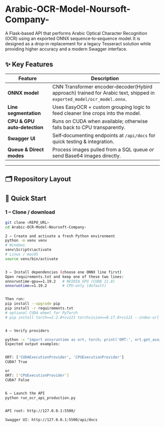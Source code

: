 # Arabic-OCR-Model-Noursoft-Company-
A Flask‑based API that performs Arabic Optical Character Recognition (OCR) using an exported ONNX sequence‑to‑sequence model. It is designed as a drop‑in replacement for a legacy Tesseract solution while providing higher accuracy and a modern Swagger interface.

## ✨ Key Features

| Feature | Description |
|---------|-------------|
| **ONNX model** | CNN Transformer encoder‑decoder(Hybird approach) trained for Arabic text, shipped in `exported_model/ocr_model.onnx`. |
| **Line segmentation** | Uses EasyOCR + custom grouping logic to feed cleaner line crops into the model. |
| **CPU & GPU auto‑detection** | Runs on CUDA when available; otherwise falls back to CPU transparently. |
| **Swagger UI** | Self‑documenting endpoints at `/api/docs` for quick testing & integration. |
| **Queue & Direct modes** | Process images pulled from a SQL queue *or* send Base64 images directly. |

---

## 🗂 Repository Layout


## 🚀 Quick Start

### 1 – Clone / download
```bash
git clone <REPO_URL>
cd Arabic-OCR-Model-Noursoft-Company-

2 – Create and activate a fresh Python environment
python -m venv venv
# Windows
venv\Scripts\activate
# Linux / macOS
source venv/bin/activate


3 – Install dependencies (choose one ONNX line first)
Open requirements.txt and keep one of these two lines:
onnxruntime-gpu==1.19.2   # NVIDIA GPU (CUDA 11.8)
onnxruntime==1.19.2       # CPU‑only (default)


Then run:
pip install --upgrade pip
pip install -r requirements.txt
# optional CUDA wheel for PyTorch
# pip install torch==2.2.0+cu121 torchvision==0.17.0+cu121 --index-url https://download.pytorch.org/whl/cu121


4 – Verify providers

python -c "import onnxruntime as ort, torch; print('ORT:', ort.get_available_providers()); print('CUDA?', torch.cuda.is_available())"
Expected output examples:


ORT: ['CUDAExecutionProvider', 'CPUExecutionProvider']
CUDA? True

or
ORT: ['CPUExecutionProvider']
CUDA? False


6 – Launch the API
python run_ocr_api_production.py


API root: http://127.0.0.1:5500/

Swagger UI: http://127.0.0.1:5500/api/docs


